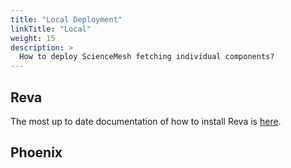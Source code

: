 ```yaml
---
title: "Local Deployment"
linkTitle: "Local"
weight: 15
description: >
  How to deploy ScienceMesh fetching individual components?
---
```


## Reva
The most up to date documentation of how to install Reva is [here](https://reva.link/docs/getting-started/install-reva/).



## Phoenix

